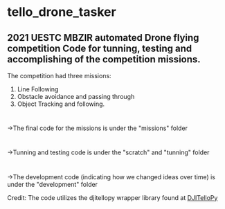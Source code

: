 # tello_drone_tasker
## 2021 UESTC MBZIR automated Drone flying competition Code for tunning, testing and accomplishing of the competition missions. 

The competition had three missions:
1. Line Following
2. Obstacle avoidance and passing through
3. Object Tracking and following.
#
->The final code for the missions is under the "missions" folder
#
->Tunning and testing code is under the "scratch" and "tunning" folder
#
->The development code (indicating how we changed ideas over time) is under the "development" folder

Credit: The code utilizes the djitellopy wrapper library found at [DJITelloPy](https://github.com/damiafuentes/DJITelloPy)

